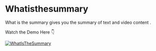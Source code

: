 # Whatisthesummary
What is the summary gives you the summary of text and video content .

Watch the Demo Here 👇

[![WhatIsTheSummary](https://img.youtube.com/vi/jDYAaTCpY_o/0.jpg)](https://www.youtube.com/watch?v=jDYAaTCpY_o)
